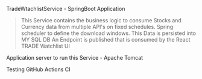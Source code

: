 TradeWtachlistService - SpringBoot Application
  > This Service contains the business logic to consume Stocks and Currency data from multiple API's on fixed schedules. Spring scheduler to define the download windows.
  > This Data is persisted into MY SQL DB
  > An Endpoint is published that is consumed by the React TRADE Watchlist UI
  
Application server to run this Service - Apache Tomcat

Testing GitHub Actions CI
